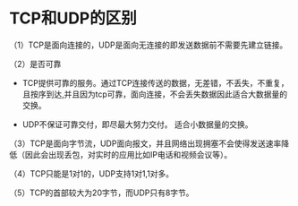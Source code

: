 # TCP和UDP的区别

（1）TCP是面向连接的，UDP是面向无连接的即发送数据前不需要先建立链接。

（2）是否可靠

* TCP提供可靠的服务。通过TCP连接传送的数据，无差错，不丢失，不重复，且按序到达,并且因为tcp可靠，面向连接，不会丢失数据因此适合大数据量的交换。

* UDP不保证可靠交付，即尽最大努力交付。 适合小数据量的交换。

（3）TCP是面向字节流，UDP面向报文，并且网络出现拥塞不会使得发送速率降低（因此会出现丢包，对实时的应用比如IP电话和视频会议等）。

（4）TCP只能是1对1的，UDP支持1对1,1对多。

（5）TCP的首部较大为20字节，而UDP只有8字节。



